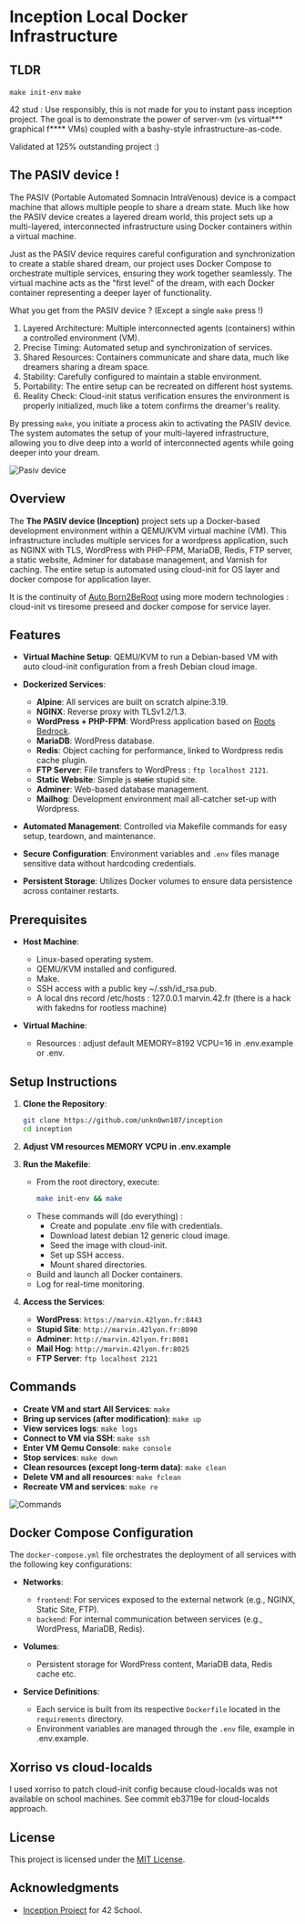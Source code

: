 # Inception Local Docker Infrastructure

## TLDR

`make init-env`
`make`

42 stud : Use responsibly, this is not made for you to instant pass inception project.
The goal is to demonstrate the power of server-vm (vs virtual*** graphical f**** VMs) coupled with a bashy-style infrastructure-as-code.

Validated at 125% outstanding project :)

## The PASIV device !

The PASIV (Portable Automated Somnacin IntraVenous) device is a compact machine that allows multiple people to share a dream state. Much like how the PASIV device creates a layered dream world, this project sets up a multi-layered, interconnected infrastructure using Docker containers within a virtual machine.

Just as the PASIV device requires careful configuration and synchronization to create a stable shared dream, our project uses Docker Compose to orchestrate multiple services, ensuring they work together seamlessly. The virtual machine acts as the "first level" of the dream, with each Docker container representing a deeper layer of functionality.

What you get from the PASIV device ? (Except a single `make` press !) 

1. Layered Architecture: Multiple interconnected agents (containers) within a controlled environment (VM).
2. Precise Timing: Automated setup and synchronization of services.
3. Shared Resources: Containers communicate and share data, much like dreamers sharing a dream space.
4. Stability: Carefully configured to maintain a stable environment.
5. Portability: The entire setup can be recreated on different host systems.
6. Reality Check: Cloud-init status verification ensures the environment is properly initialized, much like a totem confirms the dreamer's reality.

By pressing `make`, you initiate a process akin to activating the PASIV device. The system automates the setup of your multi-layered infrastructure, allowing you to dive deep into a world of interconnected agents while going deeper into your dream.

![Pasiv device](https://static1.srcdn.com/wordpress/wp-content/uploads/2023/03/how-inception-s-dream-machine-works.jpg?q=50&fit=crop&w=1140&h=&dpr=1.5)

## Overview

The **The PASIV device (Inception)** project sets up a Docker-based development environment within a QEMU/KVM virtual machine (VM). This infrastructure includes multiple services for a wordpress application, such as NGINX with TLS, WordPress with PHP-FPM, MariaDB, Redis, FTP server, a static website, Adminer for database management, and Varnish for caching. The entire setup is automated using cloud-init for OS layer and docker compose for application layer.

It is the continuity of [Auto Born2BeRoot](https://github.com/unkn0wn107/Born2beRoot) using more modern technologies : cloud-init vs tiresome preseed and docker compose for service layer.


## Features

- **Virtual Machine Setup**: QEMU/KVM to run a Debian-based VM with auto cloud-init configuration from a fresh Debian cloud image.

- **Dockerized Services**:
  - **Alpine**: All services are built on scratch alpine:3.19.
  - **NGINX**: Reverse proxy with TLSv1.2/1.3.
  - **WordPress + PHP-FPM**: WordPress application based on [Roots Bedrock](https://roots.io/bedrock/).
  - **MariaDB**: WordPress database.
  - **Redis**: Object caching for performance, linked to Wordpress redis cache plugin.
  - **FTP Server**: File transfers to WordPress : `ftp localhost 2121`.
  - **Static Website**: Simple js ~~static~~ stupid site.
  - **Adminer**: Web-based database management.
  - **Mailhog**: Development environment mail all-catcher set-up with Wordpress.

- **Automated Management**: Controlled via Makefile commands for easy setup, teardown, and maintenance.
- **Secure Configuration**: Environment variables and `.env` files manage sensitive data without hardcoding credentials.
- **Persistent Storage**: Utilizes Docker volumes to ensure data persistence across container restarts.


## Prerequisites

- **Host Machine**:
  - Linux-based operating system.
  - QEMU/KVM installed and configured.
  - Make.
  - SSH access with a public key ~/.ssh/id_rsa.pub.
  - A local dns record /etc/hosts : 127.0.0.1   marvin.42.fr
	(there is a hack with fakedns for rootless machine)
  
- **Virtual Machine**:
  - Resources : adjust default MEMORY=8192 VCPU=16 in .env.example or .env.


## Setup Instructions

1. **Clone the Repository**:
   ```bash
   git clone https://github.com/unkn0wn107/inception
   cd inception
   ```

2. **Adjust VM resources MEMORY VCPU in .env.example**

3. **Run the Makefile**:
   - From the root directory, execute:
     ```bash
     make init-env && make
     ```
   - These commands will (do everything) :
     - Create and populate .env file with credentials.
	 - Download latest debian 12 generic cloud image.
	 - Seed the image with cloud-init.
     - Set up SSH access.
     - Mount shared directories.
   - Build and launch all Docker containers.
   - Log for real-time monitoring.

4. **Access the Services**:
   - **WordPress**: `https://marvin.42lyon.fr:8443`
   - **Stupid Site**: `http://marvin.42lyon.fr:8090`
   - **Adminer**: `http://marvin.42lyon.fr:8081`
   - **Mail Hog**: `http://marvin.42lyon.fr:8025`
   - **FTP Server**: `ftp localhost 2121`


## Commands

- **Create VM and start All Services**: `make`
- **Bring up services (after modification)**: `make up`
- **View services logs**: `make logs`
- **Connect to VM via SSH**: `make ssh`
- **Enter VM Qemu Console**: `make console`
- **Stop services**: `make down`
- **Clean resources (except long-term data)**: `make clean`
- **Delete VM and all resources**: `make fclean`
- **Recreate VM and services**: `make re`

![Commands](https://resize-v3.pubpub.org/eyJidWNrZXQiOiJhc3NldHMucHVicHViLm9yZyIsImtleSI6ImY1ZDQxazd3LzExNTY5MjAxOTc1MTA1LmpwZyIsImVkaXRzIjp7InJlc2l6ZSI6eyJ3aWR0aCI6ODAwLCJmaXQiOiJpbnNpZGUiLCJ3aXRob3V0RW5sYXJnZW1lbnQiOnRydWV9fX0=)


## Docker Compose Configuration

The `docker-compose.yml` file orchestrates the deployment of all services with the following key configurations:

- **Networks**:
  - `frontend`: For services exposed to the external network (e.g., NGINX, Static Site, FTP).
  - `backend`: For internal communication between services (e.g., WordPress, MariaDB, Redis).

- **Volumes**:
  - Persistent storage for WordPress content, MariaDB data, Redis cache etc.

- **Service Definitions**:
  - Each service is built from its respective `Dockerfile` located in the `requirements` directory.
  - Environment variables are managed through the `.env` file, example in .env.example.


## Xorriso vs cloud-localds

I used xorriso to patch cloud-init config because cloud-localds was not available on school machines.
See commit eb3719e for cloud-localds approach.


## License

This project is licensed under the [MIT License](LICENSE).

## Acknowledgments

- [Inception Project](https://projects.intra.42.fr/projects/inception) for 42 School.
